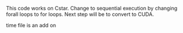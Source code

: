 This code works on Cstar. 
Change to sequential execution by changing forall loops to for loops.
Next step will be to convert to CUDA.

time file is an add on
